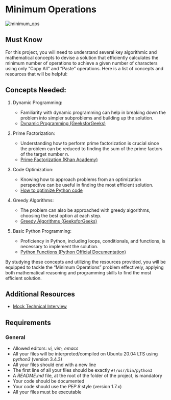 # Minimum Operations
![minimum_ops](https://github.com/alchemistlowkey/alx-interview/assets/46524038/5f84c932-476c-4ad2-951a-7683314639b1)

## Must Know
For this project, you will need to understand several key algorithmic and mathematical concepts to devise a solution that efficiently calculates the minimum number of operations to achieve a given number of characters using only “Copy All” and “Paste” operations. Here is a list of concepts and resources that will be helpful:

## Concepts Needed:

1. Dynamic Programming:

	- Familiarity with dynamic programming can help in breaking down the problem into simpler subproblems and building up the solution.
	- [Dynamic Programming (GeeksforGeeks)](https://www.geeksforgeeks.org/dynamic-programming/)

2. Prime Factorization:

	- Understanding how to perform prime factorization is crucial since the problem can be reduced to finding the sum of the prime factors of the target number n.
	- [Prime Factorization (Khan Academy)](https://www.khanacademy.org/math/pre-algebra/pre-algebra-factors-multiples/pre-algebra-prime-factorization-prealg/v/prime-factorization)

3. Code Optimization:

	- Knowing how to approach problems from an optimization perspective can be useful in finding the most efficient solution.
	- [How to optimize Python code](https://stackify.com/how-to-optimize-python-code/)

4. Greedy Algorithms:

	- The problem can also be approached with greedy algorithms, choosing the best option at each step.
	- [Greedy Algorithms (GeeksforGeeks)](https://www.geeksforgeeks.org/greedy-algorithms/)

5. Basic Python Programming:

	- Proficiency in Python, including loops, conditionals, and functions, is necessary to implement the solution.
	- [Python Functions (Python Official Documentation)](https://docs.python.org/3/tutorial/controlflow.html#defining-functions)

By studying these concepts and utilizing the resources provided, you will be equipped to tackle the “Minimum Operations” problem effectively, applying both mathematical reasoning and programming skills to find the most efficient solution.

## Additional Resources
- [Mock Technical Interview](https://www.youtube.com/watch?v=h4i4kjwncoU)

## Requirements
### General
- Allowed editors: *vi, vim, emacs*
- All your files will be interpreted/compiled on Ubuntu 20.04 LTS using *python3* (version 3.4.3)
- All your files should end with a new line
- The first line of all your files should be exactly ``#!/usr/bin/python3``
- A *README.md* file, at the root of the folder of the project, is mandatory
- Your code should be documented
- Your code should use the *PEP 8* style (version 1.7.x)
- All your files must be executable
